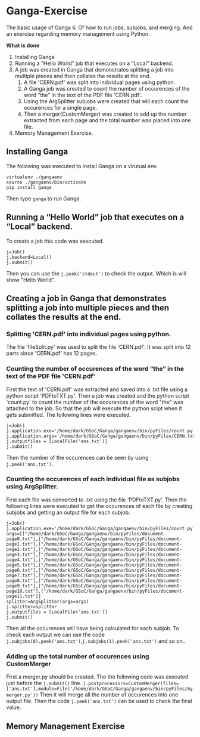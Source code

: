 # Ganga-Exercise
The basic usage of Ganga 6. Of how to run jobs, subjobs, and merging. And an exercise regarding memory management using Python.

__What is done__
1. Installing Ganga
2. Running a “Hello World” job that executes on a “Local” backend.
3. A job was created in Ganga that demonstrates splitting a job into multiple pieces and then collates
the results at the end.
    1. A file 'CERN.pdf' was split into individual pages using python.
    2. A Ganga job was created to count the number of occurences of the word “the” in the text of the PDF file 'CERN.pdf'.
    3. Using the ArgSplitter subjobs were created that will each count the occurences for a single page.
    4. Then a merger(CustomMerger) was created to add up the number extracted from each page and the total number was placed into one file.
4. Memory Management Exercise.
    

## Installing Ganga 

The following was executed to install Ganga on a virutual env. 

```
virtualenv ./gangaenv
source ./gangaenv/bin/activate
pip install ganga
```
Then type `ganga` to run Ganga. 

## Running a “Hello World” job that executes on a “Local” backend.

To create a job this code was executed.

```
j=Job()
j.backend=Local()
j.submit()
```

Then you can use the `j.peek('stdout')` to check the output. Which is will show "Hello World".

## Creating a job in Ganga that demonstrates splitting a job into multiple pieces and then collates the results at the end.
### Splitting 'CERN.pdf' into individual pages using python.

The file 'fileSplit.py' was used to split the file 'CERN.pdf'. It was split into 12 parts since 'CERN.pdf' has 12 pages.

### Counting the number of occurences of the word “the” in the text of the PDF file 'CERN.pdf'

First the text of 'CERN.pdf' was extracted and saved into a .txt file using a python script 'PDFtoTXT.py'.
Then a job was created and the python script 'count.py' to count the number of the occurances of the word "the" was attached to the job. 
So that the job will execute the python scipt when it gets submitted.
The following lines were executed.

```
j=Job()
j.application.exe='/home/dark/GSoC/Ganga/gangaenv/bin/pyFiles/count.py'
j.application.args='/home/dark/GSoC/Ganga/gangaenv/bin/pyFiles/CERN.txt'
j.outputfiles = [LocalFile('ans.txt')]
j.submit()
```
Then the number of the occurences can be seen by using `j.peek('ans.txt')`.

### Counting the occurences of each individual file as subjobs using ArgSplitter.
First each file was converted to .txt using the file 'PDFtoTXT.py'. Then the following lines were executed to get the occurences of each file by creating subjobs and getting an output file for each subjob.

```
j=Job()
j.application.exe='/home/dark/GSoC/Ganga/gangaenv/bin/pyFiles/count.py'
args=[["/home/dark/GSoC/Ganga/gangaenv/bin/pyFiles/document-page0.txt"],["/home/dark/GSoC/Ganga/gangaenv/bin/pyFiles/document-page1.txt"],["/home/dark/GSoC/Ganga/gangaenv/bin/pyFiles/document-page2.txt"],["/home/dark/GSoC/Ganga/gangaenv/bin/pyFiles/document-page3.txt"],["/home/dark/GSoC/Ganga/gangaenv/bin/pyFiles/document-page4.txt"],["/home/dark/GSoC/Ganga/gangaenv/bin/pyFiles/document-page5.txt"],["/home/dark/GSoC/Ganga/gangaenv/bin/pyFiles/document-page6.txt"],["/home/dark/GSoC/Ganga/gangaenv/bin/pyFiles/document-page7.txt"],["/home/dark/GSoC/Ganga/gangaenv/bin/pyFiles/document-page8.txt"],["/home/dark/GSoC/Ganga/gangaenv/bin/pyFiles/document-page9.txt"],["/home/dark/GSoC/Ganga/gangaenv/bin/pyFiles/document-page10.txt"],["/home/dark/GSoC/Ganga/gangaenv/bin/pyFiles/document-page11.txt"]]
splitter=ArgSplitter(args=args)
j.splitter=splitter
j.outputfiles = [LocalFile('ans.txt')]
j.submit()
```
Then all the occurences will have being calculated for each subjob. To check each output we can use the code `j.subjobs(0).peek('ans.txt')`,`j.subjobs(1).peek('ans.txt')` and so on..

### Adding up the total number of occurences using CustomMerger
First a merger.py should be created. The the following code was executed just before the `j.submit()` line. 
`j.postprocessors=CustomMerger(files=['ans.txt'],module=File('/home/dark/GSoC/Ganga/gangaenv/bin/pyFiles/mymerger.py'))`
Then it will merge all the number of occurences into one output file. Then the code `j.peek('ans.txt')` can be used to check the final value.

## Memory Management Exercise
